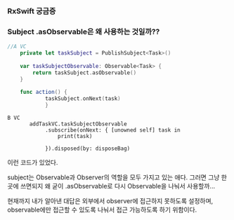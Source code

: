 ### RxSwift 궁금증
### Subject .asObservable은 왜 사용하는 것일까??

``` swift 
//A VC
    private let taskSubject = PublishSubject<Task>()
    
    var taskSubjectObservable: Observable<Task> {
        return taskSubject.asObservable()
    }
    
    func action() {
            taskSubject.onNext(task)
            }

```
```
B VC
       addTaskVC.taskSubjectObservable
            .subscribe(onNext: { [unowned self] task in
                print(task)
                
            }).disposed(by: disposeBag)
```
이런 코드가 있었다. 

subject는 Observable과 Observer의 역할을 모두 가지고 있는 애다.
그러면 그냥 한곳에 쓰면되지 왜 굳이 .asObservable로 다시 Observable을 나눠서 사용할까...

현재까지 내가 알아낸 대답은 외부에서 observer에 접근하지 못하도록 설정하며, observable에만 접근할 수 있도록 나눠서 접근 가능하도록 하기 위함이다. 
